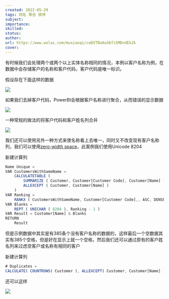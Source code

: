 ```yaml
---
created: 2022-05-29
tags: 同名 聚合 排序
subject:
importance:
skilled:
status:
author:
url: https://www.wolai.com/muxiaoqi/ceD5TBoAuS6fiSMDndEk2k
cover: 
---
```


有时候我们会处理两个或两个以上实体名称相同的情况，本例以客户名称为例，在数据中会存储客户的名称和客户代码，客户代码是唯一标识。

假设存在下面这样的数据

![](https://secure2.wostatic.cn/static/5zy4x3h9SdKHCmP1ApWAAS/image.png?auth_key=1653839466-sVxXAA5qraHnfYjJEJkmAx-0-c0208da54b8e953b6b022db778940d0d)

如果我们去掉客户代码，PowerBI会根据客户名称进行聚合，从而错误的显示数据

![](https://secure2.wostatic.cn/static/u86hSM38Zu6423moK5JmY2/image.png?auth_key=1653839478-mqKukvEAGi417QTgS1EUnk-0-c2c953d42011f45ca4b0e18d468f143b)

一种常规的做法的将客户代码和客户姓名列合并

![](https://secure2.wostatic.cn/static/rFPRDySQ4ae7WrDz5asWLt/image.png?auth_key=1653839488-tHPsomEbqRUye9XFnxubwy-0-315ac6f6cd190dc5c9c90c1bd716ae77)

我们还可以使用另外一种方式来使名称看上去唯一，同时又不改变现有客户名称列，我们可以使用[zero-width space](https://en.wikipedia.org/wiki/Whitespace_character)，此案例我们使用Unicode 8204

新建计算列

```js
Name Unique =
VAR CustomersWithSameName =
    CALCULATETABLE (
        SUMMARIZE ( Customer, Customer[Customer Code], Customer[Name] ),
        ALLEXCEPT ( Customer, Customer[Name] )
    )
VAR Ranking =
    RANKX ( CustomersWithSameName, Customer[Customer Code],, ASC, DENSE )
VAR Blanks =
    REPT ( UNICHAR ( 8204 ), Ranking - 1 )
VAR Result = Customer[Name] & Blanks
RETURN
    Result
```

但是示例数据中其实是有385条个没有客户名称的数据的，这样最后一个空数据其实有385个空格，但是好在显示上就一个空格，然后我们还可以通过原有的客户姓名列来过虑空客户或名称有相同的客户

新建计算列

```js
# Duplicates = 
CALCULATE( COUNTROWS( Customer ), ALLEXCEPT( Customer, Customer[Name] ) )
```

还可以这样

![](https://secure2.wostatic.cn/static/mJUjAVXqPMompgeX1hsqtx/image.png?auth_key=1653839502-i7MoAfHbrXbDjDG1hiZJPE-0-b76a54cba8bf331be1ebbdd2c48844e3)
